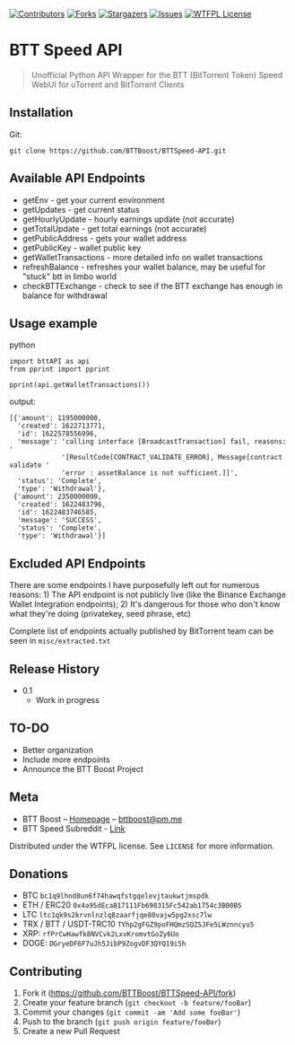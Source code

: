 [![Contributors][contributors-shield]][contributors-url]
[![Forks][forks-shield]][forks-url]
[![Stargazers][stars-shield]][stars-url]
[![Issues][issues-shield]][issues-url]
[![WTFPL License][license-shield]][license-url]

# BTT Speed API
> Unofficial Python API Wrapper for the BTT (BitTorrent Token) Speed WebUI for uTorrent and BitTorrent Clients

## Installation

Git:

```
git clone https://github.com/BTTBoost/BTTSpeed-API.git
```
## Available API Endpoints

* getEnv - get your current environment
* getUpdates - get current status
* getHourlyUpdate - hourly earnings update (not accurate)
* getTotalUpdate - get total earnings (not accurate)
* getPublicAddress - gets your wallet address
* getPublicKey - wallet public key
* getWalletTransactions - more detailed info on wallet transactions
* refreshBalance - refreshes your wallet balance, may be useful for "stuck" btt in limbo world
* checkBTTExchange - check to see if the BTT exchange has enough in balance for withdrawal

## Usage example

python

```
import bttAPI as api
from pprint import pprint

pprint(api.getWalletTransactions())
```

output:
```
[{'amount': 1195000000,
  'created': 1622713771,
  'id': 1622578556996,
  'message': 'calling interface [BroadcastTransaction] fail, reasons: '
             '[ResultCode[CONTRACT_VALIDATE_ERROR], Message[contract validate '
             'error : assetBalance is not sufficient.]]',
  'status': 'Complete',
  'type': 'Withdrawal'},
 {'amount': 2350000000,
  'created': 1622483796,
  'id': 1622483746585,
  'message': 'SUCCESS',
  'status': 'Complete',
  'type': 'Withdrawal'}]
```

## Excluded API Endpoints
There are some endpoints I have purposefully left out for numerous reasons: 1) The API endpoint is not publicly live (like the Binance Exchange Wallet Integration endpoints); 2) It's dangerous for those who don't know what they're doing (privatekey, seed phrase, etc)

Complete list of endpoints actually published by BitTorrent team can be seen in ``misc/extracted.txt``


## Release History

* 0.1
    * Work in progress

## TO-DO

* Better organization
* Include more endpoints
* Announce the BTT Boost Project

## Meta

* BTT Boost – [Homepage](https://bttboost.com) – bttboost@pm.me
* BTT Speed Subreddit - [Link](https://reddit.com/r/BTT_Speed)

Distributed under the WTFPL license. See ``LICENSE`` for more information.

## Donations
* BTC ``bc1q9lhnd8un6f74hawqfstgqelevjtaukwtjmspdk``
* ETH / ERC20 ``0x4a95dEcaB17111Fb690315Fc542ab1754c3B00B5``
* LTC ``ltc1qk9s2krvnlnzlq8zaarfjqe80vajw5pg2xsc7lw``
* TRX / BTT / USDT-TRC10 ``TYhp2gFGZ9poFHQmzSQZ5JFe5LWznncyu5``
* XRP: ``rfPrCwHawfk8NVCvk2LxvKromvtGoZy6Uo``
* DOGE: ``DGryeDF6F7uJh5JibP9ZogvDF3QYQ19i5h``

## Contributing

1. Fork it (<https://github.com/BTTBoost/BTTSpeed-API/fork>)
2. Create your feature branch (`git checkout -b feature/fooBar`)
3. Commit your changes (`git commit -am 'Add some fooBar'`)
4. Push to the branch (`git push origin feature/fooBar`)
5. Create a new Pull Request










[contributors-shield]: https://img.shields.io/github/contributors/bttboost/BTTSpeed-API.svg?style=for-the-badge
[contributors-url]: https://github.com/bttboost/BTTSpeed-API/graphs/contributors
[forks-shield]: https://img.shields.io/github/forks/bttboost/BTTSpeed-API.svg?style=for-the-badge
[forks-url]: https://github.com/bttboost/BTTSpeed-API/network/members
[stars-shield]: https://img.shields.io/github/stars/bttboost/BTTSpeed-API.svg?style=for-the-badge
[stars-url]: https://github.com/bttboost/BTTSpeed-API/stargazers
[issues-shield]: https://img.shields.io/github/issues/bttboost/BTTSpeed-API.svg?style=for-the-badge
[issues-url]: https://github.com/bttboost/BTTSpeed-API/issues
[license-shield]: https://img.shields.io/github/license/bttboost/BTTSpeed-API.svg?style=for-the-badge
[license-url]: https://github.com/BTTBoost/BTTSpeed-API/blob/main/LICENSE
[product-screenshot]: images/screenshot.png
